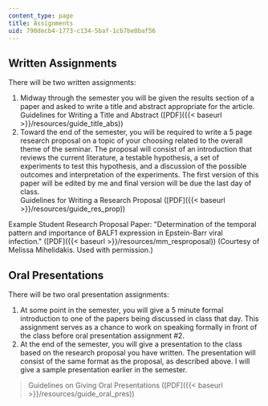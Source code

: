 ```yaml
---
content_type: page
title: Assignments
uid: 790decb4-1773-c134-5baf-1cb7be0baf56
---
```


Written Assignments
-------------------

There will be two written assignments:

1.  Midway through the semester you will be given the results section of a paper and asked to write a title and abstract appropriate for the article.  
    Guidelines for Writing a Title and Abstract ([PDF]({{< baseurl >}}/resources/guide_title_abs))
2.  Toward the end of the semester, you will be required to write a 5 page research proposal on a topic of your choosing related to the overall theme of the seminar. The proposal will consist of an introduction that reviews the current literature, a testable hypothesis, a set of experiments to test this hypothesis, and a discussion of the possible outcomes and interpretation of the experiments. The first version of this paper will be edited by me and final version will be due the last day of class.  
    Guidelines for Writing a Research Proposal ([PDF]({{< baseurl >}}/resources/guide_res_prop))

Example Student Research Proposal Paper: "Determination of the temporal pattern and importance of BALF1 expression in Epstein-Barr viral infection." ([PDF]({{< baseurl >}}/resources/mm_resproposal)) (Courtesy of Melissa Mihelidakis. Used with permission.)

Oral Presentations
------------------

There will be two oral presentation assignments:

1.  At some point in the semester, you will give a 5 minute formal introduction to one of the papers being discussed in class that day. This assignment serves as a chance to work on speaking formally in front of the class before oral presentation assignment #2.
2.  At the end of the semester, you will give a presentation to the class based on the research proposal you have written. The presentation will consist of the same format as the proposal, as described above. I will give a sample presentation earlier in the semester.

> Guidelines on Giving Oral Presentations ([PDF]({{< baseurl >}}/resources/guide_oral_pres))